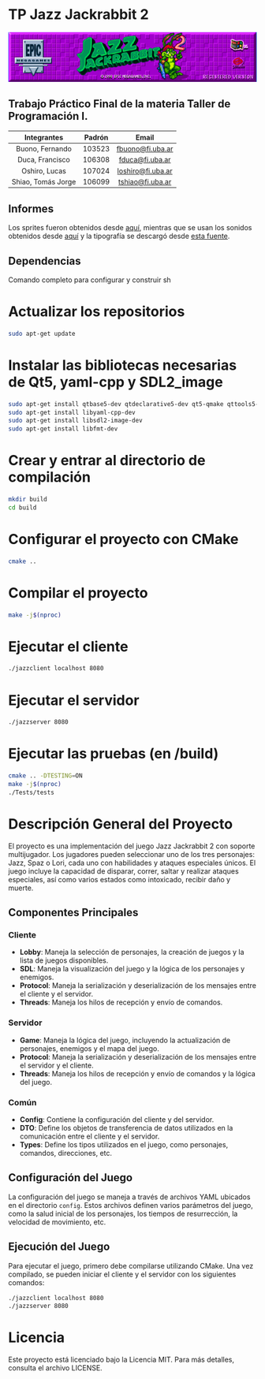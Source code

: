 # TP Jazz Jackrabbit 2

![Banner](assets/Miscellaneous/banner.png)

## Trabajo Práctico Final de la materia Taller de Programación I.

| **Integrantes** | **Padrón** | **Email** |
| :-------------: | :--------: | :-------: |
| Buono, Fernando | 103523 | <fbuono@fi.uba.ar> |
| Duca, Francisco | 106308 | <fduca@fi.uba.ar> |
| Oshiro, Lucas | 107024 | <loshiro@fi.uba.ar> |
| Shiao, Tomás Jorge | 106099 | <tshiao@fi.uba.ar> |

## Informes

Los sprites fueron obtenidos desde [aquí](https://www.spriters-resource.com/pc_computer/jazzjackrabbit2thesecretfiles/), mientras que se usan los sonidos obtenidos desde [aquí](https://www.sounds-resource.com/pc_computer/jazzjackrabbit/sound/18894/) y la tipografía se descargó desde [esta fuente](https://www.jazz2online.com/downloads/2974/jazz-jackrabbit-2-font/).

## Dependencias

Comando completo para configurar y construir sh
# Actualizar los repositorios
```sh
sudo apt-get update
```

# Instalar las bibliotecas necesarias de Qt5, yaml-cpp y SDL2_image
```sh
sudo apt-get install qtbase5-dev qtdeclarative5-dev qt5-qmake qttools5-dev-tools
sudo apt-get install libyaml-cpp-dev
sudo apt-get install libsdl2-image-dev
sudo apt-get install libfmt-dev
```

# Crear y entrar al directorio de compilación 
```sh
mkdir build
cd build
```

# Configurar el proyecto con CMake
```sh
cmake ..
```

# Compilar el proyecto
```sh
make -j$(nproc)
```
# Ejecutar el cliente
```sh
./jazzclient localhost 8080
```
# Ejecutar el servidor
```sh
./jazzserver 8080
```
# Ejecutar las pruebas (en /build)
```sh
cmake .. -DTESTING=ON 
make -j$(nproc)
./Tests/tests
```

# Descripción General del Proyecto

El proyecto es una implementación del juego Jazz Jackrabbit 2 con soporte multijugador. Los jugadores pueden seleccionar uno de los tres personajes: Jazz, Spaz o Lori, cada uno con habilidades y ataques especiales únicos. El juego incluye la capacidad de disparar, correr, saltar y realizar ataques especiales, así como varios estados como intoxicado, recibir daño y muerte.

## Componentes Principales

### Cliente

- **Lobby**: Maneja la selección de personajes, la creación de juegos y la lista de juegos disponibles.
- **SDL**: Maneja la visualización del juego y la lógica de los personajes y enemigos.
- **Protocol**: Maneja la serialización y deserialización de los mensajes entre el cliente y el servidor.
- **Threads**: Maneja los hilos de recepción y envío de comandos.

### Servidor

- **Game**: Maneja la lógica del juego, incluyendo la actualización de personajes, enemigos y el mapa del juego.
- **Protocol**: Maneja la serialización y deserialización de los mensajes entre el servidor y el cliente.
- **Threads**: Maneja los hilos de recepción y envío de comandos y la lógica del juego.

### Común

- **Config**: Contiene la configuración del cliente y del servidor.
- **DTO**: Define los objetos de transferencia de datos utilizados en la comunicación entre el cliente y el servidor.
- **Types**: Define los tipos utilizados en el juego, como personajes, comandos, direcciones, etc.

## Configuración del Juego

La configuración del juego se maneja a través de archivos YAML ubicados en el directorio `config`. Estos archivos definen varios parámetros del juego, como la salud inicial de los personajes, los tiempos de resurrección, la velocidad de movimiento, etc.

## Ejecución del Juego

Para ejecutar el juego, primero debe compilarse utilizando CMake. Una vez compilado, se pueden iniciar el cliente y el servidor con los siguientes comandos:

```sh
./jazzclient localhost 8080
./jazzserver 8080
```

# Licencia
Este proyecto está licenciado bajo la Licencia MIT. Para más detalles, consulta el archivo LICENSE.
